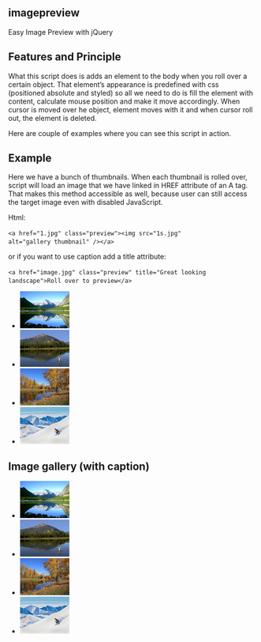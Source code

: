 ## imagepreview

Easy Image Preview with jQuery

## Features and Principle

What this script does is adds an element to the body when you roll over a certain object. That element’s appearance is predefined with css (positioned absolute and styled) so all we need to do is fill the element with content, calculate mouse position and make it move accordingly. When cursor is moved over he object, element moves with it and when cursor roll out, the element is deleted.

Here are couple of examples where you can see this script in action.

## Example

Here we have a bunch of thumbnails. When each thumbnail is rolled over, script will load an image that we have linked in HREF attribute of an A tag. That makes this method accessible as well, because user can still access the target image even with disabled JavaScript.

Html:

<code>&lt;a href="1.jpg" class="preview"&gt;&lt;img src="1s.jpg" alt="gallery thumbnail" /&gt;&lt;/a&gt;</code>

or if you want to use caption add a title attribute:

<code>&lt;a href="image.jpg" class="preview" title="Great looking landscape"&gt;Roll over to preview&lt;/a&gt;</code>

  <link rel="stylesheet" href="normalize.min.css"/>
  <link rel="stylesheet" href="style.min.css"/>
    <ul>
      <li><a href="1.jpg" class="preview"><img src="1s.jpg" alt="gallery thumbnail" /></a></li>
      <li><a href="2.jpg" class="preview"><img src="2s.jpg" alt="gallery thumbnail" /></a></li>
      <li><a href="3.jpg" class="preview"><img src="3s.jpg" alt="gallery thumbnail" /></a></li>
      <li><a href="4.jpg" class="preview"><img src="4s.jpg" alt="gallery thumbnail" /></a></li>
    </ul>
    <h2>Image gallery (with caption)</h2>
    <ul>
      <li><a href="1.jpg" class="preview" title="Lake and a mountain"><img src="1s.jpg" alt="gallery thumbnail" /></a></li>
      <li><a href="2.jpg" class="preview" title="Fly fishing"><img src="2s.jpg" alt="gallery thumbnail" /></a></li>
      <li><a href="3.jpg" class="preview" title="Autumn"><img src="3s.jpg" alt="gallery thumbnail" /></a></li>
      <li><a href="4.jpg" class="preview" title="Skiing on a mountain"><img src="4s.jpg" alt="gallery thumbnail" /></a></li>
    </ul>
  <script src="jquery.min.js" type="text/javascript"></script>
  <script src="imagepreview.min.js" type="text/javascript"></script>
  <script type="text/javascript">
    $('.preview').anarchytip();
  </script>
